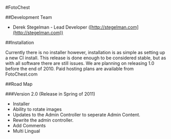 #FotoChest

##Development Team

* Derek Stegelman - Lead Developer ([http://stegelman.com](http://stegelman.com))


##Installation

Currently there is no installer however, installation is as simple as setting up a new CI install.  This release is done enough to be considered stable,
but as with all software there are still issues.  We are planning on releasing 1.0 before the end of 2010.  Paid hosting plans are available from FotoChest.com

##Road Map

###Version 2.0 (Release in Spring of 2011)

* Installer
* Ability to rotate images
* Updates to the Admin Controller to seperate Admin Content.
* Rewrite the admin controller.
* Add Comments
* Multi Lingual